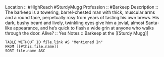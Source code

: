 Location :: #HighReach #SturdyMugg 
Profession :: #Barkeep 
Description :: The barkeep is a towering, barrel-chested man with thick, muscular arms and a round face, perpetually rosy from years of tasting his own brews. His dark, bushy beard and lively, twinkling eyes give him a jovial, almost Santa-like appearance, and he’s quick to flash a wide grin at anyone who walks through the door.
Alive? :: Yes 
Notes :: Barkeep at the [[Sturdy Mugg]]



```dataview
TABLE WITHOUT ID file.link AS "Mentioned In"
FROM [[#this.file.name]]
SORT file.name ASC
```
